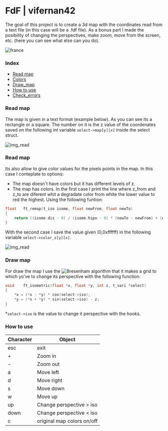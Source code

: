 # FdF | vifernan42

The goal of this project is to create a 3d map with the coordinates read from a text file (in this case will be a .fdf file). As a bonus part I made the posibility of changing the perspectives, make zoom, move from the screen, etc. (here you can see what else can you do).

![france](https://espaciodron.es/france_map.png)

### Index
* [Read map](#Read-map)
* [Colors](#Colors)
* [Draw_map](#Draw-map)
* [How to use](#How-to-use)
* [Check_errors](#Check-errors)

### Read map

The map is given in a text format (example below). As you can see its a rectangle or a square. The number on it is the z value of the coordenates saved on the following int variable ````select->map[y][x]```` inside the select struct.

![img_read](https://espaciodron.es/read_m.png)

### Read map

Its also allow to give color values for the pixels points in the map. In this case I conteplate to options:
  - The map doesn´t have colors but it has different levels of z.
  - The map has colors.
In the first case I print the line where z_from and z_to are diferent whit a degradate color from white the lower value to red the highest. Using the following funtion:

````c
float	ft_remap(t_iso isome, float newFrom, float newTo)
{
	return ((isome.dis - 0) / (isome.hipo - 0) * (newTo - newFrom) + (newFrom));
}
````
With the second case I save the value given (0,0xffffff) in the following variable ````select->color_z[y][x]````.

![img_read](https://espaciodron.es/comparation.png)

### Draw map

For draw the map I use the ![Bresenham algorithm](https://en.wikipedia.org/wiki/Bresenham%27s_line_algorithm#:~:text=Bresenham's%20line%20algorithm%20is%20a,straight%20line%20between%20two%20points.&text=It%20is%20one%20of%20the,the%20field%20of%20computer%20graphics.) that it makes a grid to which yo've to change its perspective with the following function:

````c
void	ft_isometric(float *x, float *y, int z, t_vari *select)
{
	*x = (*x - *y) * cos(select->iso);
	*y = (*x + *y) * sin(select->iso) - z;
}
````

*````select->iso```` is the value to change it perspective with the hooks.

### How to use

| Character | Object |
| - | - |
| esc | exit |
| + | Zoom in |
| - | Zoom out |
| a | Move left |
| d | Move right |
| s | Move down |
| w | Move up |
| up | Change perspective > iso|
| down | Change perspective < iso |
| c | original map colors on/off |
